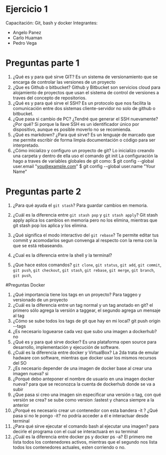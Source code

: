 # Ejercicio 1
Capacitación: Git, bash y docker
Integrantes:
- Angelo Panez
- Carlo Huaman
- Pedro Vega

# Preguntas parte 1

1. ¿Qué es y para qué sirve GIT?
Es un sistema de versionamiento que se encarga de controlar las versiones de un proyecto
2. ¿Que es Github o bitbucket?
Github y Bitbucket son servicios cloud para alojamiento de proyectos que usan el sistema de control de versiones a traves del concepto de repositorios.
3. ¿Qué es y para qué sirve el SSH?
Es un protocolo que nos facilita la comunicación entre dos sistemas cliente-servidor no solo de github o bitbucket.
4. ¿Que pasa si cambio de PC? ¿Tendré que generar el SSH nuevamente?¿Por qué?
Si porque la llave SSH es un identificador único por dispositivo, aunque es posible moverlo no se recomienda.
5. ¿Qué es markdown? ¿Para qué sirve?
Es un lenguaje de marcado que me permite escribir de forma limpia documentación o código para ser interpretado.
6. ¿Cómo inicializo y configuro un proyecto de git?
Lo inicializo creando una carpeta y dentro de ella uso el comando git init
La configuración la hago a traves de variables globales de git como:
$ git config --global user.email "you@example.com"
$ git config --global user.name "Your Name"

# Preguntas parte 2
1. ¿Para qué ayuda el `git stash`?
Para guardar cambios en memoria.
2. ¿Cuál es la diferencia entre `git stash pop` y `git stash apply`?
Git stash apply aplica los cambios en memoria pero no los elimina, mientras que git stash pop los aplica y los elimina.
3. ¿Qué significa el modo interactivo del `git rebase`?
Te permite editar tus commit y acomodarlos segun convenga al respecto con la rema con la que se está rebaseando.
4. ¿Cual es la diferencia entre la shell y la terminal?

5. ¿Que hace estos comandos? `git clone`, `git status`, `git add`, `git commit`, `git push`, `git checkout`, `git stash`, `git rebase`, `git merge`, `git branch`, `git push`,

#Preguntas Docker
1. ¿Qué importancia tiene los tags en un proyecto?
Para taggeo y versionado de un proyecto
2. ¿Cuál es la diferencia entre un tag normal y un tag anotado en git?
el primero sólo agrega la versión a taggear, el segundo agrega un mensaje al tag
3. ¿Cómo se sube todos los tags de git que hay en mi local?
git push origin --tags
4. ¿Es necesario loguearse cada vez que subo una imagen a dockerhub?
no
5. ¿Qué es y para qué sirve docker?
Es una plataforma open source para desarrollo, implementación y ejecución de software.
6. ¿Cuál es la diferencia entre docker y VirtualBox?
La 2da trata de emular hadware con software, mientras que docker usar los mismos recursos del SO
7. ¿Es necesario depender de una imagen de docker base al crear una imagen nueva?
si
8. ¿Porqué debo anteponer el nombre de usuario en una imagen docker nueva?
para que se reconozca la cuenta de dockerhub donde se va a subir
9. ¿Que pasa si creo una imagen sin especificar una versión o tag, con qué versión se crea?
se sube como version :lastest y chanca siempre a la anterior
10. ¿Porqué es necesario crear un contenedor con esta bandera -it ? ¿Qué pasa si no le pongo -it?
no podría acceder a él e interactuar desde terminal
11. ¿Para qué sirve ejecutar el comando bash al ejecutar una imagen?
para decirle el programa con el cual se interactuará en su terminal
12. ¿Cuál es la diferencia entre docker ps y docker ps -a?
El primero me lista todos los contenedores activos, mientras que el segundo nos lista todos los contenedores actuales, esten corriendo o no.

